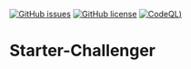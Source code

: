 [![GitHub issues](https://img.shields.io/github/issues/Enthusiastic-Developer/Starter-Challenger?style=for-the-badge)](https://github.com/Enthusiastic-Developer/Starter-Challenger/issues)
[![GitHub license](https://img.shields.io/github/license/Enthusiastic-Developer/Starter-Challenger?style=for-the-badge)](https://github.com/Enthusiastic-Developer/Starter-Challenger/blob/development/LICENSE)
[![CodeQL](https://img.shields.io/github/actions/workflows/codeql-analysis.yml/Enthusiastic-Developer/Starter-Challenger?style=for-the-badge))](https://github.com/Enthusiastic-Developer/Starter-Challenger/actions/workflows/codeql-analysis.yml)
# Starter-Challenger
